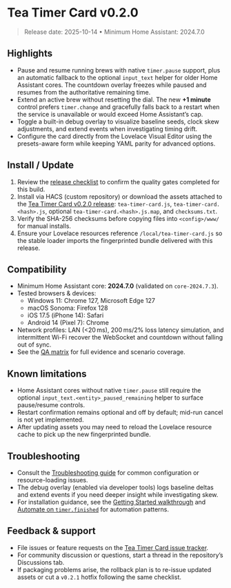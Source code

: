 # Tea Timer Card v0.2.0

> Release date: 2025-10-14 • Minimum Home Assistant: 2024.7.0

## Highlights

- Pause and resume running brews with native `timer.pause` support, plus an automatic fallback to the optional
  `input_text` helper for older Home Assistant cores. The countdown overlay freezes while paused and resumes from the
  authoritative remaining time.
- Extend an active brew without resetting the dial. The new **+1 minute** control prefers `timer.change` and gracefully
  falls back to a restart when the service is unavailable or would exceed Home Assistant’s cap.
- Toggle a built-in debug overlay to visualize baseline seeds, clock skew adjustments, and extend events when
  investigating timing drift.
- Configure the card directly from the Lovelace Visual Editor using the presets-aware form while keeping YAML parity for
  advanced options.

## Install / Update

1. Review the [release checklist](../release-checklist.md) to confirm the quality gates completed for this build.
2. Install via HACS (custom repository) or download the assets attached to the
   [Tea Timer Card v0.2.0 release](https://github.com/sharwell/ha-tea-timer/releases/tag/v0.2.0):
   `tea-timer-card.js`, `tea-timer-card.<hash>.js`, optional `tea-timer-card.<hash>.js.map`, and `checksums.txt`.
3. Verify the SHA-256 checksums before copying files into `<config>/www/` for manual installs.
4. Ensure your Lovelace resources reference `/local/tea-timer-card.js` so the stable loader imports the fingerprinted
   bundle delivered with this release.

## Compatibility

- Minimum Home Assistant core: **2024.7.0** (validated on `core-2024.7.3`).
- Tested browsers & devices:
  - Windows 11: Chrome 127, Microsoft Edge 127
  - macOS Sonoma: Firefox 128
  - iOS 17.5 (iPhone 14): Safari
  - Android 14 (Pixel 7): Chrome
- Network profiles: LAN (<20 ms), 200 ms/2% loss latency simulation, and intermittent Wi-Fi recover the WebSocket and
  countdown without falling out of sync.
- See the [QA matrix](../qa-matrix.md) for full evidence and scenario coverage.

## Known limitations

- Home Assistant cores without native `timer.pause` still require the optional `input_text.<entity>_paused_remaining`
  helper to surface pause/resume controls.
- Restart confirmation remains optional and off by default; mid-run cancel is not yet implemented.
- After updating assets you may need to reload the Lovelace resource cache to pick up the new fingerprinted bundle.

## Troubleshooting

- Consult the [Troubleshooting guide](../troubleshooting.md) for common configuration or resource-loading issues.
- The debug overlay (enabled via developer tools) logs baseline deltas and extend events if you need deeper insight while
  investigating skew.
- For installation guidance, see the [Getting Started walkthrough](../getting-started.md) and
  [Automate on `timer.finished`](../automations/finished.md) for automation patterns.

## Feedback & support

- File issues or feature requests on the [Tea Timer Card issue tracker](https://github.com/sharwell/ha-tea-timer/issues).
- For community discussion or questions, start a thread in the repository’s Discussions tab.
- If packaging problems arise, the rollback plan is to re-issue updated assets or cut a `v0.2.1` hotfix following the same
  checklist.

